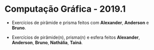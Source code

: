 # Computação Gráfica - 2019.1

* Exercícios de pirâmide e prisma feitos com **Alexander**, **Anderson** e **Bruno**.

* Exercícios de pirâmide(n), prisma(n) e esfera feitos **Alexander**, **Anderson**, **Bruno**, **Nathália**, **Tainá**.
